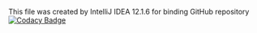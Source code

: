 This file was created by IntelliJ IDEA 12.1.6 for binding GitHub repository
[![Codacy Badge](https://app.codacy.com/project/badge/Grade/278fa248faec492d86846a7df2791c78)](https://www.codacy.com/manual/ProtoCode28/Fowler?utm_source=github.com&amp;utm_medium=referral&amp;utm_content=ProtoCode28/Fowler&amp;utm_campaign=Badge_Grade)